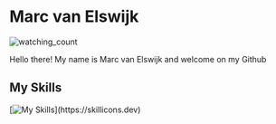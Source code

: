 # Marc van Elswijk
<!--
Watching count
-->
<img src="https://komarev.com/ghpvc/?username=Marc-van-Elswijk&color=blue" alt="watching_count" />

<!--
Information about myself
-->
Hello there! My name is Marc van Elswijk and welcome on my Github

<!--

-->
<!--
My skills
-->
## My Skills
[![My Skills](https://skillicons.dev/icons?i=html,css,js,discord,discordjs,nodejs,figma,github(https://github.com/Marc-van-Elswijk),idea,linkedin,mongodb,cs,python,java,php,mysql,blender,npm,phpstorm,pycharm,robloxstudio,visualstudio,vscode)](https://skillicons.dev)
